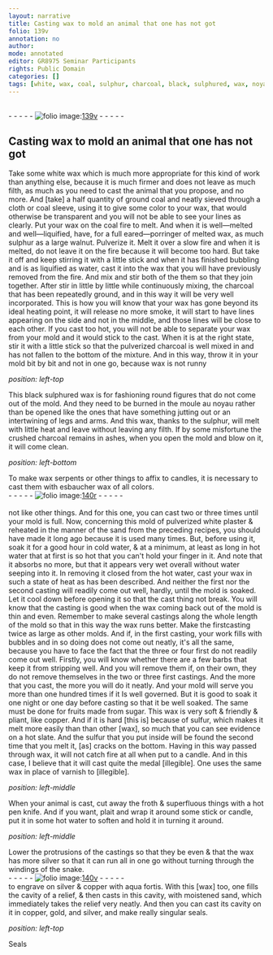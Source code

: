 ```yaml
---
layout: narrative
title: Casting wax to mold an animal that one has not got
folio: 139v
annotation: no
author:
mode: annotated
editor: GR8975 Seminar Participants
rights: Public Domain
categories: []
tags: [white, wax, coal, sulphur, charcoal, black, sulphured, wax, noyau, esbaucher, wax, sand, sulfur, silver, silver, copper, aqua, fortis, sand]
---
```


 <br/>- - - - - <a href="http://gallica.bnf.fr/ark:/12148/btv1b10500001g/f284.image"><img src="../assets/photo-icon.png" alt="folio image: " style="display:inline-block; margin-bottom:-3px;"/>139v</a> - - - - - <br/> 
##  <span class="activity">Casting wax to mold an animal that one has not got</span> 

 
 Take some <span class="material">white wax</span> which is much more appropriate for this kind of work than anything else, because it is much firmer and does not leave as much filth, as much as you need to cast the animal that you propose, and no more. And [take] a half quantity of ground <span class="material">coal</span> and neatly sieved through a <span class="tool">cloth or coal sleeve</span>, using it to give some color to your wax, that would otherwise be transparent and you will not be able to see your lines as clearly. Put your wax on the coal fire to melt. And when it is well—melted and well—liquified, have, for a full <span class="tool">eared—porringer</span> of melted wax, as much <span class="material">sulphur</span> as a large walnut. Pulverize it. Melt it over a slow fire and when it is melted, do not leave it on the fire because it will become too hard. But take it off and keep stirring it with a little stick and when it has finished bubbling and is as liquified as water, cast it into the wax that you will have previously removed from the fire. And mix and stir both of the them so that they join together. After stir in little by little while continuously mixing, the charcoal that has been repeatedly ground, and in this way it will be very well incorporated. This is how you will know that your wax has gone beyond its ideal heating point, it will release no more smoke, it will start to have lines appearing on the side and not in the middle, and those lines will be close to each other. If you cast too hot, you will not be able to separate your wax from your mold and it would stick to the cast. When it is at the right state, stir it with a little stick so that the pulverized <span class="material">charcoal</span> is well mixed in and has not fallen to the bottom of the mixture. And in this way, throw it in your mold bit by bit and not in one go, because wax is not runny 
 
*position: left-top*

 This <span class="material">black sulphured wax</span> is for fashioning round figures that do not come out of the mold. And they need to be burned in the moule au <span class="material">noyau</span> rather than be opened like the ones that have something jutting out or an intertwining of legs and arms. And this wax, thanks to the sulphur, will melt with little heat and leave without leaving any filth. If by some misfortune the crushed charcoal remains in ashes, when you open the mold and blow on it, it will come clean. 
 
*position: left-bottom*

 To make wax serpents or other things to affix to candles, it is necessary to cast them with <span class="material">esbaucher wax</span> of all colors. 
 <br/>- - - - - <a href="http://gallica.bnf.fr/ark:/12148/btv1b10500001g/f285.image"><img src="../assets/photo-icon.png" alt="folio image: " style="display:inline-block; margin-bottom:-3px;"/>140r</a> - - - - - <br/>  
 not like other things. And for this one, you can cast two or three times until your mold is full. Now, concerning this mold of pulverized white plaster & reheated in the manner of the <span class="material">sand</span> from the preceding recipes, you should have made it long ago because it is used many times. But, before using it, soak it for a good hour in cold water, & at a minimum, at least as long in hot water that at first is so hot that you can't hold your finger in it. And note that it absorbs no more, but that it appears very wet overall without water seeping into it. In removing it closed from the hot water, cast your wax in such a state of heat as has been described. And neither the first nor the second casting will readily come out well, hardly, until the mold is soaked. Let it cool down before opening it so that the cast thing not break. You will know that the casting is good when the wax coming back out of the mold is thin and even. Remember to make several castings along the whole length of the mold so that in this way the wax runs better. Make the first<span class="image"></span>casting twice as large as other molds. And if, in the first casting, your work fills with bubbles and in so doing does not come out neatly, it's all the same, because you have to face the fact that the three or four first do not readily come out well. Firstly, you will know whether there are a few barbs that keep it from stripping well. And you will remove them if, on their own, they do not remove themselves in the two or three first castings. And the more that you cast, the more you will do it neatly. And your mold will serve you more than one hundred times if it Is well governed. But it is good to soak it one night or one day before casting so that it be well soaked. The same must be done for fruits made from sugar. This wax is very soft & friendly & pliant, like copper. And if it is hard [this is] because of <span class="material">sulfur</span>, which makes it melt more easily than than other [wax], so much that you can see evidence on a hot slate. And the sulfur that you put inside will be found the second time that you melt it, [as] cracks on the bottom. Having in this way passed through wax, it will not catch fire at all when put to a candle. And in this case, I believe that it will cast quite the medal [illegible]. One uses the same wax in place of varnish to [illegible]. 
  
*position: left-middle*

 When your animal is cast, cut away the froth & superfluous things with a hot pen knife. And if you want, plait and wrap it around some stick or candle, put it in some hot water to soften and hold it in turning it around. 
 
*position: left-middle*

 Lower the protrusions of the castings so that they be even & that the wax has more <span class="material">silver</span> so that it can run all in one go without turning through the windings of the snake. 
 <br/>- - - - - <a href="http://gallica.bnf.fr/ark:/12148/btv1b10500001g/f286.item.r="><img src="../assets/photo-icon.png" alt="folio image: " style="display:inline-block; margin-bottom:-3px;"/>140v</a> - - - - - <br/> 
 to engrave on <span class="material">silver</span> & <span class="material">copper</span> with <span class="material">aqua fortis</span>. With this [wax] too, one fills the cavity of a relief, & then casts in this cavity, with moistened <span class="material">sand</span>, which immediately takes the relief very neatly. And then you can cast its cavity on it in copper, gold, and silver, and make really singular seals. 
 
*position: left-top*

 Seals 
 